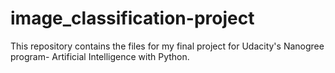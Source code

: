 # image_classification-project
This repository contains the files for my final project for Udacity's Nanogree program- Artificial Intelligence with Python.
